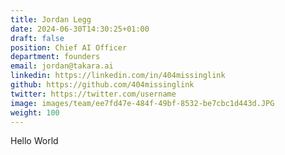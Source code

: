 ```yaml
---
title: Jordan Legg
date: 2024-06-30T14:30:25+01:00
draft: false
position: Chief AI Officer
department: founders
email: jordan@takara.ai
linkedin: https://linkedin.com/in/404missinglink
github: https://github.com/404missinglink
twitter: https://twitter.com/username
image: images/team/ee7fd47e-484f-49bf-8532-be7cbc1d443d.JPG
weight: 100
---
```

Hello World